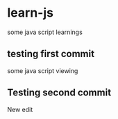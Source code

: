 # learn-js
some java script learnings


## testing first commit
some java script viewing
## Testing second commit

New edit
